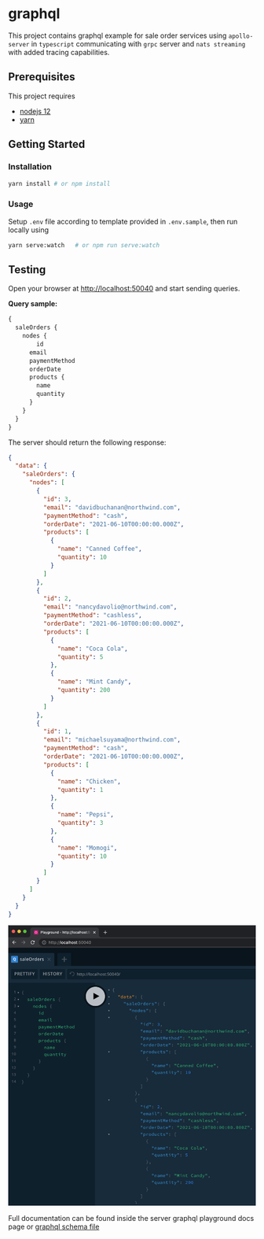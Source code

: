 # graphql

This project contains graphql example for sale order services using `apollo-server` in `typescript` communicating with `grpc` server and `nats streaming` with added tracing capabilities.

## Prerequisites

This project requires

- [nodejs 12](https://nodejs.org/en/)
- [yarn](https://yarnpkg.com/en/docs/install)

## Getting Started

### Installation

```sh
yarn install # or npm install
```

### Usage

Setup `.env` file according to template provided in `.env.sample`, then run locally using

```sh
yarn serve:watch   # or npm run serve:watch
```

## Testing

Open your browser at [http://localhost:50040](http://localhost:50040) and start sending queries.

**Query sample:**

```graphql
{
  saleOrders {
    nodes {
     	id
      email
      paymentMethod
      orderDate
      products {
        name
        quantity
      } 
    }
  }
}
```

The server should return the following response:

```json
{
  "data": {
    "saleOrders": {
      "nodes": [
        {
          "id": 3,
          "email": "davidbuchanan@northwind.com",
          "paymentMethod": "cash",
          "orderDate": "2021-06-10T00:00:00.000Z",
          "products": [
            {
              "name": "Canned Coffee",
              "quantity": 10
            }
          ]
        },
        {
          "id": 2,
          "email": "nancydavolio@northwind.com",
          "paymentMethod": "cashless",
          "orderDate": "2021-06-10T00:00:00.000Z",
          "products": [
            {
              "name": "Coca Cola",
              "quantity": 5
            },
            {
              "name": "Mint Candy",
              "quantity": 200
            }
          ]
        },
        {
          "id": 1,
          "email": "michaelsuyama@northwind.com",
          "paymentMethod": "cash",
          "orderDate": "2021-06-10T00:00:00.000Z",
          "products": [
            {
              "name": "Chicken",
              "quantity": 1
            },
            {
              "name": "Pepsi",
              "quantity": 3
            },
            {
              "name": "Momogi",
              "quantity": 10
            }
          ]
        }
      ]
    }
  }
}
```

![preview](./assets/preview.png)

Full documentation can be found inside the server graphql playground docs page or [graphql schema file](./src/graphql/schema.graphql)
